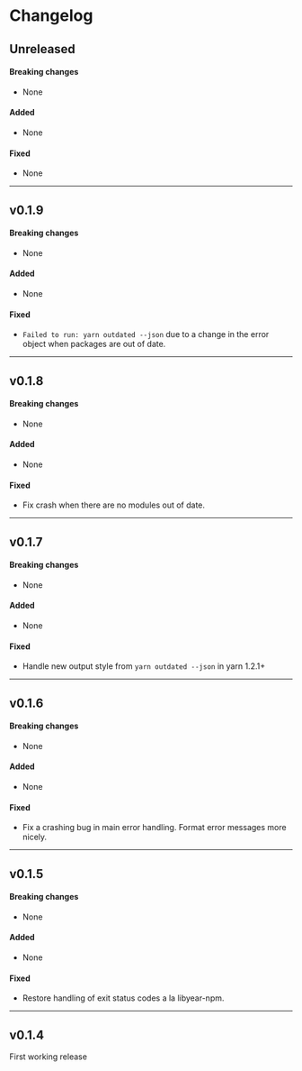 Changelog
=========

## Unreleased

#### Breaking changes
- None

#### Added
- None

#### Fixed
- None

---

v0.1.9
------

#### Breaking changes
- None

#### Added
- None

#### Fixed
- `Failed to run: yarn outdated --json` due to a change in the error object when packages
  are out of date.

---

v0.1.8
------

#### Breaking changes
- None

#### Added
- None

#### Fixed
- Fix crash when there are no modules out of date.

---

v0.1.7
------

#### Breaking changes
- None

#### Added
- None

#### Fixed
- Handle new output style from `yarn outdated --json` in yarn 1.2.1+

---

## v0.1.6

#### Breaking changes
- None

#### Added
- None

#### Fixed
- Fix a crashing bug in main error handling. Format error messages more nicely.

---

## v0.1.5

#### Breaking changes
- None

#### Added
- None

#### Fixed
- Restore handling of exit status codes a la libyear-npm.

---

## v0.1.4

First working release
